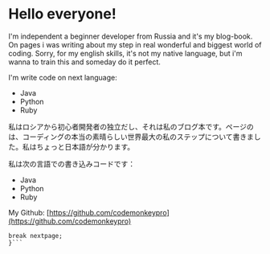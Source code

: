 # Hello everyone!

I'm independent a beginner developer from Russia and it's my blog-book. On pages i was writing about my step in real wonderful and biggest world of coding. Sorry, for my english skills, it's not my native language, but i'm wanna to train this and someday do it perfect.

I'm write code on next language:

* Java
* Python
* Ruby

私はロシアから初心者開発者の独立だし、それは私のブログ本です。ページのは、コーディングの本当の素晴らしい世界最大の私のステップについて書きました。私はちょっと日本語が分かります。

私は次の言語での書き込みコードです：

* Java
* Python
* Ruby


My Github: [https://github.com/codemonkeypro](https://github.com/codemonkeypro)

```if (introdutionTextRead && everythingIsOkay){ 
break nextpage; 
}```
